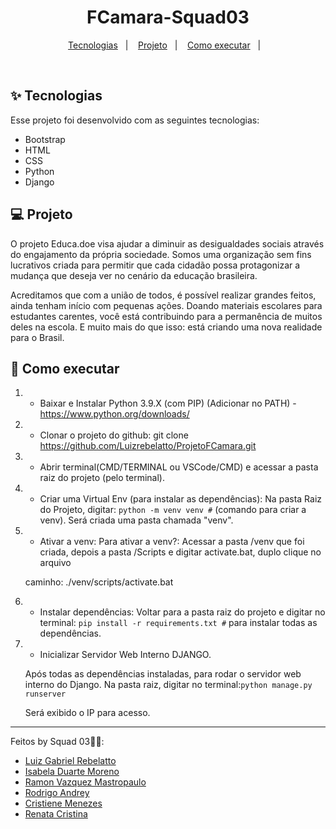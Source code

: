 <h1 align="center">FCamara-Squad03</h1>

<p align="center">
  <a href="#-tecnologias">Tecnologias</a>&nbsp;&nbsp;&nbsp;|&nbsp;&nbsp;&nbsp;
  <a href="#-projeto">Projeto</a>&nbsp;&nbsp;&nbsp;|&nbsp;&nbsp;&nbsp;
  <a href="#-como-executar">Como executar</a>&nbsp;&nbsp;&nbsp;|&nbsp;&nbsp;&nbsp;
</p>

<br>

## ✨ Tecnologias

Esse projeto foi desenvolvido com as seguintes tecnologias:

- Bootstrap
- HTML
- CSS
- Python
- Django


## 💻 Projeto

O projeto Educa.doe visa ajudar a diminuir as desigualdades sociais através do engajamento da própria sociedade. Somos uma organização sem fins lucrativos criada para permitir que cada cidadão possa protagonizar a mudança que deseja ver no cenário da educação brasileira.  

Acreditamos que com a união de todos, é possível realizar grandes feitos, ainda tenham início com pequenas ações. Doando materiais escolares para estudantes carentes, você está contribuindo para a permanência de muitos deles na escola. E muito mais do que isso: está criando uma nova realidade para o Brasil.  

## 🚀 Como executar

1) - Baixar e Instalar Python 3.9.X (com PIP) (Adicionar no PATH) - https://www.python.org/downloads/

2) - Clonar o projeto do github:
    git clone https://github.com/Luizrebelatto/ProjetoFCamara.git

3) - Abrir terminal(CMD/TERMINAL ou VSCode/CMD) e acessar a pasta raiz do projeto (pelo terminal).


4) - Criar uma Virtual Env (para instalar as dependências):
      Na pasta Raiz do Projeto, digitar:
    `python -m venv venv #` (comando para criar a venv).
    Será criada uma pasta chamada "venv".

5) - Ativar a venv:
    Para ativar a venv?:
    Acessar a pasta /venv que foi criada, depois a pasta /Scripts e digitar activate.bat, duplo clique no arquivo

    caminho: ./venv/scripts/activate.bat

6) - Instalar dependências:
    Voltar para a pasta raiz do projeto e digitar no terminal:
    `pip install -r requirements.txt #` para instalar todas as dependências.

7) - Inicializar Servidor Web Interno DJANGO.

    Após todas as dependências instaladas, para rodar o servidor web interno do Django. 
    Na pasta raiz, digitar no terminal:`python manage.py runserver`
       

    Será exibido o IP para acesso.


---

Feitos by Squad 03👋🏻:
- [Luiz Gabriel Rebelatto](https://www.linkedin.com/in/luiz-gabriel-rebelatto-bianchi-67097413b/)
- [Isabela Duarte Moreno](https://www.linkedin.com/in/isabeladuartemoreno/)
- [Ramon Vazquez Mastropaulo](https://www.linkedin.com/in/ramon-vazquez-mastropaulo-073921152/)
- [Rodrigo Andrey](https://www.linkedin.com/in/rodrigo-andrey-silva-6742401a3/)
- [Cristiene Menezes](https://www.linkedin.com/in/cristienemenezes/)
- [Renata Cristina](https://www.linkedin.com/in/renatacristinasantos/)
